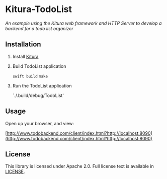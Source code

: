 # Kitura-TodoList

*An example using the Kitura web framework and HTTP Server to develop a backend for a todo list organizer*

## Installation

1) Install [Kitura](https://github.com/IBM-Swift/Kitura)

2) Build TodoList application

	`swift build`
	`make`
	
3) Run the TodoList application

	`./.build/debug/TodoList'
	
	
## Usage

Open up your browser, and view: 

   [http://www.todobackend.com/client/index.html?http://localhost:8090](http://www.todobackend.com/client/index.html?http://localhost:8090)

## License 

This library is licensed under Apache 2.0. Full license text is available in [LICENSE](LICENSE).
